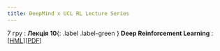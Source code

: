 ```yaml
---
title: DeepMind x UCL RL Lecture Series
---
```


7 гру
: **Лекція 10**{: .label .label-green } **Deep Reinforcement Learning**
  : [[HML](https://www.youtube.com/watch?v=cVzvNZOBaJ4&list=PLqYmG7hTraZDVH599EItlEWsUOsJbAodm&index=12)][[PDF](https://dpmd.ai/deeprl1)]


